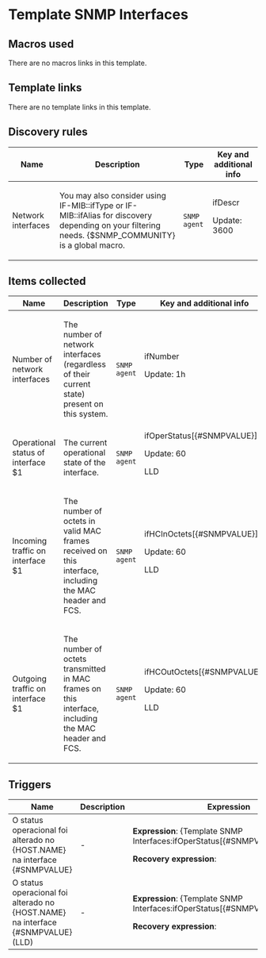 # Template SNMP Interfaces

## Macros used

There are no macros links in this template.

## Template links

There are no template links in this template.

## Discovery rules

|Name|Description|Type|Key and additional info|
|----|-----------|----|----|
|Network interfaces|<p>You may also consider using IF-MIB::ifType or IF-MIB::ifAlias for discovery depending on your filtering needs. {$SNMP_COMMUNITY} is a global macro.</p>|`SNMP agent`|ifDescr<p>Update: 3600</p>|


## Items collected

|Name|Description|Type|Key and additional info|
|----|-----------|----|----|
|Number of network interfaces|<p>The number of network interfaces (regardless of their current state) present on this system.</p>|`SNMP agent`|ifNumber<p>Update: 1h</p>|
|Operational status of interface $1|<p>The current operational state of the interface.</p>|`SNMP agent`|ifOperStatus[{#SNMPVALUE}]<p>Update: 60</p><p>LLD</p>|
|Incoming traffic on interface $1|<p>The number of octets in valid MAC frames received on this interface, including the MAC header and FCS.</p>|`SNMP agent`|ifHCInOctets[{#SNMPVALUE}]<p>Update: 60</p><p>LLD</p>|
|Outgoing traffic on interface $1|<p>The number of octets transmitted in MAC frames on this interface, including the MAC header and FCS.</p>|`SNMP agent`|ifHCOutOctets[{#SNMPVALUE}]<p>Update: 60</p><p>LLD</p>|


## Triggers

|Name|Description|Expression|Priority|
|----|-----------|----------|--------|
|O status operacional foi alterado no {HOST.NAME} na interface {#SNMPVALUE}|<p>-</p>|<p>**Expression**: {Template SNMP Interfaces:ifOperStatus[{#SNMPVALUE}].diff(0)}=1</p><p>**Recovery expression**: </p>|information|
|O status operacional foi alterado no {HOST.NAME} na interface {#SNMPVALUE} (LLD)|<p>-</p>|<p>**Expression**: {Template SNMP Interfaces:ifOperStatus[{#SNMPVALUE}].diff(0)}=1</p><p>**Recovery expression**: </p>|information|

